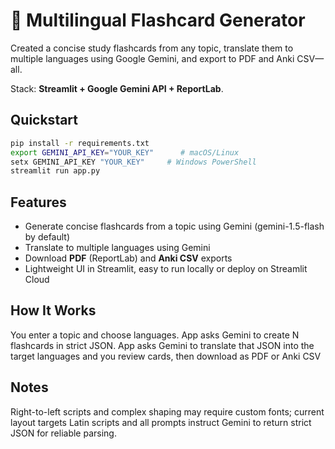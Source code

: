 
# 📝 Multilingual Flashcard Generator

Created a concise study flashcards from any topic, translate them to multiple languages using Google Gemini, and export to PDF and Anki CSV—all.

Stack: **Streamlit + Google Gemini API + ReportLab**.  

## Quickstart
```bash
pip install -r requirements.txt
export GEMINI_API_KEY="YOUR_KEY"      # macOS/Linux
setx GEMINI_API_KEY "YOUR_KEY"     # Windows PowerShell
streamlit run app.py
```

## Features
- Generate concise flashcards from a topic using Gemini (gemini-1.5-flash by default)
- Translate to multiple languages using Gemini 
- Download **PDF** (ReportLab) and **Anki CSV** exports
- Lightweight UI in Streamlit, easy to run locally or deploy on Streamlit Cloud

## How It Works 
You enter a topic and choose languages. App asks Gemini to create N flashcards in strict JSON. App asks Gemini to translate that JSON into the target languages and you review cards, then download as PDF or Anki CSV

## Notes
Right-to-left scripts and complex shaping may require custom fonts; current layout targets Latin scripts and all prompts instruct Gemini to return strict JSON for reliable parsing.
